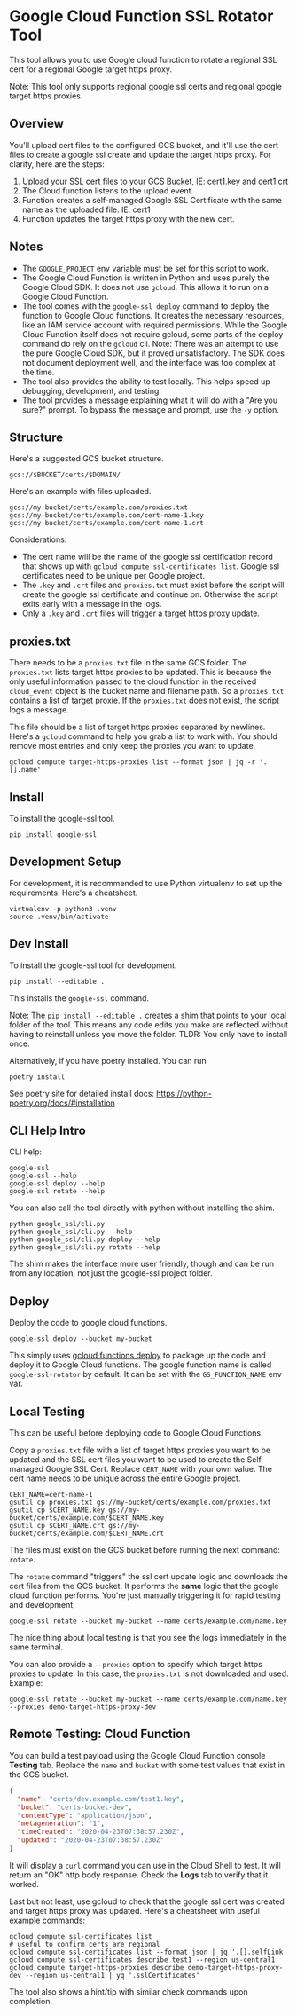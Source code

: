 # Google Cloud Function SSL Rotator Tool

This tool allows you to use Google cloud function to rotate a regional SSL cert for a regional Google target https proxy.

Note: This tool only supports regional google ssl certs and regional google target https proxies.

## Overview

You'll upload cert files to the configured GCS bucket, and it'll use the cert files to create a google ssl create and update the target https proxy. For clarity, here are the steps:

1. Upload your SSL cert files to your GCS Bucket, IE: cert1.key and cert1.crt
2. The Cloud function listens to the upload event.
3. Function creates a self-managed Google SSL Certificate with the same name as the uploaded file. IE: cert1
4. Function updates the target https proxy with the new cert.

## Notes

* The `GOOGLE_PROJECT` env variable must be set for this script to work.
* The Google Cloud Function is written in Python and uses purely the Google Cloud SDK. It does not use `gcloud`. This allows it to run on a Google Cloud Function.
* The tool comes with the `google-ssl deploy` command to deploy the function to Google Cloud functions. It creates the necessary resources, like an IAM service account with required permissions. While the Google Cloud Function itself does not require gcloud, some parts of the deploy command do rely on the `gcloud` cli. Note: There was an attempt to use the pure Google Cloud SDK, but it proved unsatisfactory. The SDK does not document deployment well, and the interface was too complex at the time.
* The tool also provides the ability to test locally. This helps speed up debugging, development, and testing.
* The tool provides a message explaining what it will do with a "Are you sure?" prompt. To bypass the message and prompt, use the `-y` option.

## Structure

Here's a suggested GCS bucket structure.

    gcs://$BUCKET/certs/$DOMAIN/

Here's an example with files uploaded.

    gcs://my-bucket/certs/example.com/proxies.txt
    gcs://my-bucket/certs/example.com/cert-name-1.key
    gcs://my-bucket/certs/example.com/cert-name-1.crt

Considerations:

* The cert name will be the name of the google ssl certification record that shows up with `gcloud compute ssl-certificates list`. Google ssl certificates need to be unique per Google project.
* The `.key` and `.crt` files and `proxies.txt` must exist before the script will create the google ssl certificate and continue on. Otherwise the script exits early with a message in the logs.
* Only a `.key` and `.crt` files will trigger a target https proxy update.

## proxies.txt

There needs to be a `proxies.txt` file in the same GCS folder. The `proxies.txt` lists target https proxies to be updated. This is because the only useful information passed to the cloud function in the received `cloud_event` object is the bucket name and filename path. So a `proxies.txt` contains a list of target proxie. If the `proxies.txt` does not exist, the script logs a message.

This file should be a list of target https proxies separated by newlines. Here's a `gcloud` command to help you grab a list to work with. You should remove most entries and only keep the proxies you want to update.

    gcloud compute target-https-proxies list --format json | jq -r '.[].name'

## Install

To install the google-ssl tool.

    pip install google-ssl

## Development Setup

For development, it is recommended to use Python virtualenv to set up the requirements. Here's a cheatsheet.

    virtualenv -p python3 .venv
    source .venv/bin/activate

## Dev Install

To install the google-ssl tool for development.

    pip install --editable .

This installs the `google-ssl` command.

Note: The `pip install --editable .` creates a shim that points to your local folder of the tool. This means any code edits you make are reflected without having to reinstall unless you move the folder. TLDR: You only have to install once.

Alternatively, if you have poetry installed. You can run

    poetry install

See poetry site for detailed install docs: https://python-poetry.org/docs/#installation

## CLI Help Intro

CLI help:

    google-ssl
    google-ssl --help
    google-ssl deploy --help
    google-ssl rotate --help

You can also call the tool directly with python without installing the shim.

    python google_ssl/cli.py
    python google_ssl/cli.py --help
    python google_ssl/cli.py deploy --help
    python google_ssl/cli.py rotate --help

The shim makes the interface more user friendly, though and can be run from any location, not just the google-ssl project folder.

## Deploy

Deploy the code to google cloud functions.

    google-ssl deploy --bucket my-bucket

This simply uses [gcloud functions deploy](https://cloud.google.com/sdk/gcloud/reference/functions/deploy) to package up the code and deploy it to Google Cloud functions. The google function name is called `google-ssl-rotator` by default. It can be set with the `GS_FUNCTION_NAME` env var.

## Local Testing

This can be useful before deploying code to Google Cloud Functions.

Copy a `proxies.txt` file with a list of target https proxies you want to be updated and the SSL cert files you want to be used to create the Self-managed Google SSL Cert. Replace `CERT_NAME` with your own value. The cert name needs to be unique across the entire Google project.

    CERT_NAME=cert-name-1
    gsutil cp proxies.txt gs://my-bucket/certs/example.com/proxies.txt
    gsutil cp $CERT_NAME.key gs://my-bucket/certs/example.com/$CERT_NAME.key
    gsutil cp $CERT_NAME.crt gs://my-bucket/certs/example.com/$CERT_NAME.crt

The files must exist on the GCS bucket before running the next command: `rotate`.

The `rotate` command "triggers" the ssl cert update logic and downloads the cert files from the GCS bucket. It performs the **same** logic that the google cloud function performs. You're just manually triggering it for rapid testing and development.

    google-ssl rotate --bucket my-bucket --name certs/example.com/name.key

The nice thing about local testing is that you see the logs immediately in the same terminal.

You can also provide a `--proxies` option to specify which target https proxies to update. In this case, the `proxies.txt` is not downloaded and used. Example:

    google-ssl rotate --bucket my-bucket --name certs/example.com/name.key --proxies demo-target-https-proxy-dev

## Remote Testing: Cloud Function

You can build a test payload using the Google Cloud Function console **Testing** tab. Replace the `name` and `bucket` with some test values that exist in the GCS bucket.

```json
{
  "name": "certs/dev.example.com/test1.key",
  "bucket": "certs-bucket-dev",
  "contentType": "application/json",
  "metageneration": "1",
  "timeCreated": "2020-04-23T07:38:57.230Z",
  "updated": "2020-04-23T07:38:57.230Z"
}
```

It will display a `curl` command you can use in the Cloud Shell to test. It will return an "OK" http body response. Check the **Logs** tab to verify that it worked.

Last but not least, use gcloud to check that the google ssl cert was created and target https proxy was updated. Here's a cheatsheet with useful example commands:

    gcloud compute ssl-certificates list
    # useful to confirm certs are regional
    gcloud compute ssl-certificates list --format json | jq '.[].selfLink'
    gcloud compute ssl-certificates describe test1 --region us-central1
    gcloud compute target-https-proxies describe demo-target-https-proxy-dev --region us-central1 | yq '.sslCertificates'

The tool also shows a hint/tip with similar check commands upon completion.
